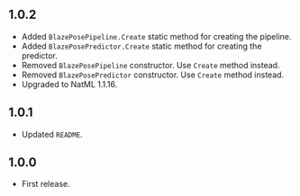 ## 1.0.2
+ Added `BlazePosePipeline.Create` static method for creating the pipeline.
+ Added `BlazePosePredictor.Create` static method for creating the predictor.
+ Removed `BlazePosePipeline` constructor. Use `Create` method instead.
+ Removed `BlazePosePredictor` constructor. Use `Create` method instead.
+ Upgraded to NatML 1.1.16.

## 1.0.1
+ Updated `README`.

## 1.0.0
+ First release.